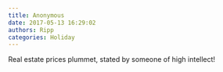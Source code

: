 ```yaml
---
title: Anonymous
date: 2017-05-13 16:29:02
authors: Ripp
categories: Holiday
---
```


 Real estate prices plummet, stated by someone of high intellect!